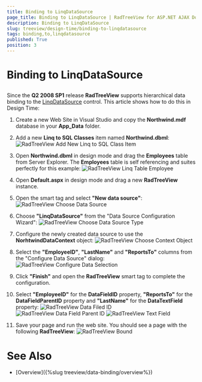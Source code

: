 ```yaml
---
title: Binding to LinqDataSource
page_title: Binding to LinqDataSource | RadTreeView for ASP.NET AJAX Documentation
description: Binding to LinqDataSource
slug: treeview/design-time/binding-to-linqdatasource
tags: binding,to,linqdatasource
published: True
position: 3
---
```


# Binding to LinqDataSource



## 

Since the **Q2 2008 SP1** release **RadTreeView** supports hierarchical data binding to the [LinqDataSource](https://msdn.microsoft.com/en-us/library/bb547113.aspx) control. This article shows how to do this in Design Time:

1. Create a new Web Site in Visual Studio and copy the **Northwind.mdf** database in your **App_Data** folder.

1. Add a new **Linq to SQL Classes** item named **Northwind.dbml**:
![RadTreeView Add New Linq to SQL Class Item](images/treeview_desinglinqaddnewitem.png)

1. Open **Northwind.dbml** in design mode and drag the **Employees** table from Server Explorer. The **Employees** table is self referencing and suites perfectly for this example:
![RadTreeView Linq Table Employee](images/treeview_desinglinqtableemployee.png)

1. Open **Default.aspx** in design mode and drag a new **RadTreeView** instance.

1. Open the smart tag and select **"New data source"**:
![RadTreeView Choose Data Source](images/treeview_designlinqchoosedatasource.png)

1. Choose **"LinqDataSource"** from the "Data Source Configuration Wizard":
![RadTreeView Choose Data Source Type](images/treeview_desinglinqchoosedatasourcetype.png)

1. Configure the newly created data source to use the **NorhtwindDataContext** object:
![RadTreeView Choose Context Object](images/treeview_desinglinqchoosecontextobject.png)

1. Select the **"EmployeeID"**, **"LastName"** and **"ReportsTo"** columns from the "Configure Data Source" dialog:
![RadTreeView Configure Data Selection](images/treeview_desinglinqconfiguredataselectionpng.png)

1. Click **"Finish"** and open the **RadTreeView** smart tag to complete the configuration.

1. Select **"EmployeeID"** for the **DataFieldID** property, **"ReportsTo"** for the **DataFieldParentID** property and **"LastName"** for the **DataTextField** property:
![RadTreeView Data Filed ID](images/treeview_designlinqsmarttagdatafieldid.png)
![RadTreeView Data Field Parent ID](images/treeview_designlinqsmarttagdatafieldparentid.png)
![RadTreeView Text Field](images/treeview_designlinqsmarttagtextfield.png)

1. Save your page and run the web site. You should see a page with the following **RadTreeView**:
![RadTreeView Bound](images/treeview_designlinqbound.png)

# See Also

 * [Overview]({%slug treeview/data-binding/overview%})

